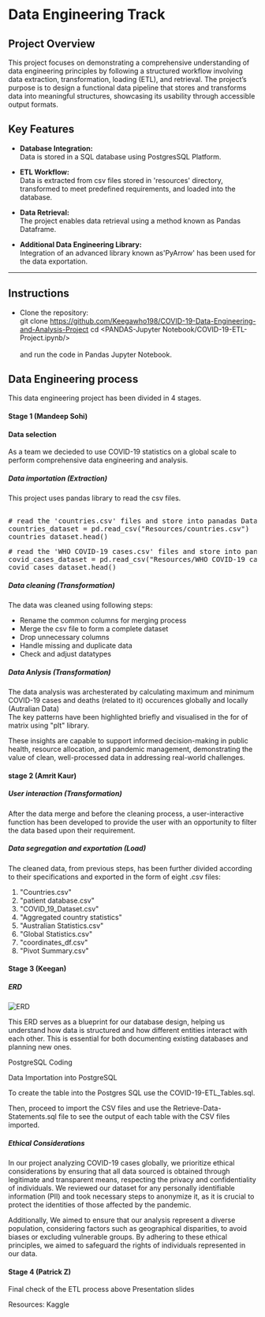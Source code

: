 # Data Engineering Track  

## Project Overview  
This project focuses on demonstrating a comprehensive understanding of data engineering principles by following a structured workflow involving data extraction, transformation, loading (ETL), and retrieval. The project’s purpose is to design a functional data pipeline that stores and transforms data into meaningful structures, showcasing its usability through accessible output formats.  

## Key Features  
- **Database Integration:**  
  Data is stored in a SQL database using PostgresSQL Platform. 

- **ETL Workflow:**  
  Data is extracted from csv files stored in 'resources' directory, transformed to meet predefined requirements, and loaded into the database.  

- **Data Retrieval:**  
  The project enables data retrieval using a method known as Pandas Dataframe.  

- **Additional Data Engineering Library:**  
  Integration of an advanced library known as'PyArrow' has been used for the data exportation.  

---

## Instructions  
 
- Clone the repository:  
git clone <https://github.com/Keegawho198/COVID-19-Data-Engineering-and-Analysis-Project>
  cd <PANDAS-Jupyter Notebook/COVID-19-ETL-Project.ipynb/></br></br>
and run the code in Pandas Jupyter Notebook.

## Data Engineering process
This data engineering project has been divided in 4 stages.</br>
#### Stage 1 (Mandeep Sohi)
#### Data selection
As a team we decieded to use COVID-19 statistics on a global scale to perform comprehensive data engineering and analysis. 

##### Data importation (Extraction)
This project uses pandas library to read the csv files.</br>
<pre> 
# read the 'countries.csv' files and store into panadas DataFrame
countries_dataset = pd.read_csv("Resources/countries.csv")
countries_dataset.head()</pre>
<pre># read the 'WHO COVID-19 cases.csv' files and store into panadas DataFrame
covid_cases_dataset = pd.read_csv("Resources/WHO COVID-19 cases.csv")
covid_cases_dataset.head()</pre>

##### Data cleaning (Transformation)
The data was cleaned using following steps:

- Rename the common columns for merging process
- Merge the csv file to form a complete dataset
- Drop unnecessary columns
- Handle missing and duplicate data
- Check and adjust datatypes

##### Data Anlysis (Transformation)
The data analysis was archesterated by calculating maximum and minimum COVID-19 cases and deaths (related to it) occurences globally and locally (Autralian Data)</br>
The key patterns have been highlighted briefly and visualised in the for of matrix using "plt" library.</br>

These insights are capable to support informed decision-making in public health, resource allocation, and pandemic management, demonstrating the value of clean, well-processed data in addressing real-world challenges.</br>

#### stage 2 (Amrit Kaur)
##### User interaction (Transformation)
After the data merge and before the cleaning process, a user-interactive function has been developed to provide the user with an opportunity to filter the data based upon their requirement. 

##### Data segregation and exportation (Load)
The cleaned data, from previous steps, has been further divided according to their specifications and exported in the form of eight .csv files:</br>
1. "Countries.csv"
2. "patient database.csv"
3. "COVID_19_Dataset.csv"
4. "Aggregated country statistics"
5. "Australian Statistics.csv"
6. "Global Statistics.csv"
7. "coordinates_df.csv"
8. "Pivot Summary.csv"

#### Stage 3 (Keegan)
##### ERD
![ERD](https://github.com/user-attachments/assets/773100b7-3c1b-4f12-88d1-49e61211c952)

This ERD serves as a blueprint for our database design, helping us understand how data is structured and how different entities interact with each other. This is essential for both documenting existing databases and planning new ones. </br>

PostgreSQL Coding</br>

Data Importation into PostgreSQL</br>

To create the table into the Postgres SQL use the COVID-19-ETL_Tables.sql.

Then, proceed to import the CSV files and use the Retrieve-Data-Statements.sql file to see the output of each table with the CSV files imported.


##### Ethical Considerations

In our project analyzing COVID-19 cases globally, we prioritize ethical considerations by ensuring that all data sourced is obtained through legitimate and transparent means, respecting the privacy and confidentiality of individuals. We reviewed our dataset for any personally identifiable information (PII) and took necessary steps to anonymize it, as it is crucial to protect the identities of those affected by the pandemic. 

Additionally, We aimed to ensure that our analysis represent a diverse population, considering factors such as geographical disparities, to avoid biases or excluding vulnerable groups. By adhering to these ethical principles, we aimed to safeguard the rights of individuals represented in our data.


#### Stage 4 (Patrick Z)
Final check of the ETL process above
Presentation slides






Resources:
Kaggle




